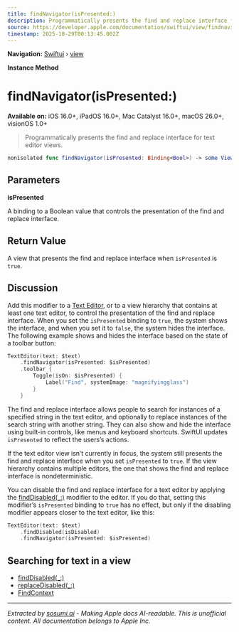 ```yaml
---
title: findNavigator(isPresented:)
description: Programmatically presents the find and replace interface for text editor views.
source: https://developer.apple.com/documentation/swiftui/view/findnavigator(ispresented:)
timestamp: 2025-10-29T00:13:45.002Z
---
```


**Navigation:** [Swiftui](/documentation/swiftui) › [view](/documentation/swiftui/view)

**Instance Method**

# findNavigator(isPresented:)

**Available on:** iOS 16.0+, iPadOS 16.0+, Mac Catalyst 16.0+, macOS 26.0+, visionOS 1.0+

> Programmatically presents the find and replace interface for text editor views.

```swift
nonisolated func findNavigator(isPresented: Binding<Bool>) -> some View
```

## Parameters

**isPresented**

A binding to a Boolean value that controls the presentation of the find and replace interface.



## Return Value

A view that presents the find and replace interface when `isPresented` is `true`.

## Discussion

Add this modifier to a [Text Editor](/documentation/swiftui/texteditor), or to a view hierarchy that contains at least one text editor, to control the presentation of the find and replace interface. When you set the `isPresented` binding to `true`, the system shows the interface, and when you set it to `false`, the system hides the interface. The following example shows and hides the interface based on the state of a toolbar button:

```swift
TextEditor(text: $text)
    .findNavigator(isPresented: $isPresented)
    .toolbar {
        Toggle(isOn: $isPresented) {
            Label("Find", systemImage: "magnifyingglass")
        }
    }
```

The find and replace interface allows people to search for instances of a specified string in the text editor, and optionally to replace instances of the search string with another string. They can also show and hide the interface using built-in controls, like menus and keyboard shortcuts. SwiftUI updates `isPresented` to reflect the users’s actions.

If the text editor view isn’t currently in focus, the system still presents the find and replace interface when you set `isPresented` to `true`. If the view hierarchy contains multiple editors, the one that shows the find and replace interface is nondeterministic.

You can disable the find and replace interface for a text editor by applying the [findDisabled(_:)](/documentation/swiftui/view/finddisabled(_:)) modifier to the editor. If you do that, setting this modifier’s `isPresented` binding to `true` has no effect, but only if the disabling modifier appears closer to the text editor, like this:

```swift
TextEditor(text: $text)
    .findDisabled(isDisabled)
    .findNavigator(isPresented: $isPresented)
```

## Searching for text in a view

- [findDisabled(_:)](/documentation/swiftui/view/finddisabled(_:))
- [replaceDisabled(_:)](/documentation/swiftui/view/replacedisabled(_:))
- [FindContext](/documentation/swiftui/findcontext)

---

*Extracted by [sosumi.ai](https://sosumi.ai) - Making Apple docs AI-readable.*
*This is unofficial content. All documentation belongs to Apple Inc.*
